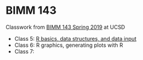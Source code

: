 # BIMM 143

Classwork from [BIMM 143 Spring 2019](https://bioboot.github.io/bimm143_S19/) at UCSD

- Class 5: [R basics, data structures, and data input](https://github.com/sharonchang15/bimm143/blob/master/Class06/Class_6.md)
- Class 6: R graphics, generating plots with R
- Class 7: 
